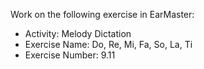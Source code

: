 Work on the following exercise in EarMaster:
- Activity: Melody Dictation
- Exercise Name: Do, Re, Mi, Fa, So, La, Ti
- Exercise Number: 9.11
